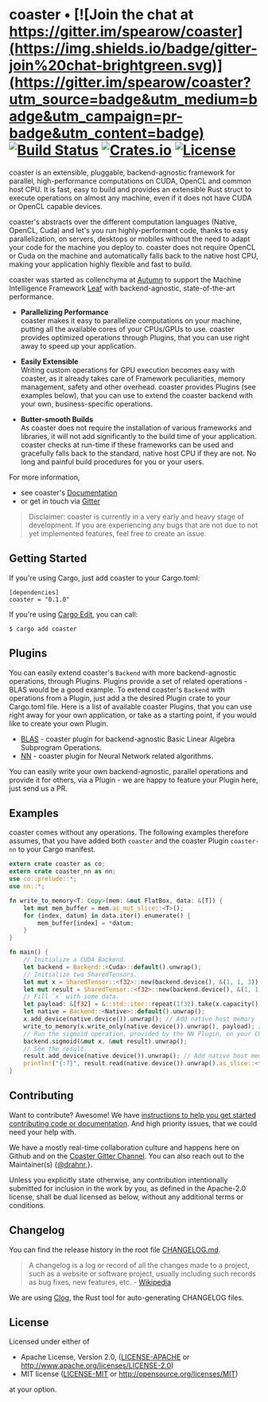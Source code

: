 # coaster • [![Join the chat at https://gitter.im/spearow/coaster](https://img.shields.io/badge/gitter-join%20chat-brightgreen.svg)](https://gitter.im/spearow/coaster?utm_source=badge&utm_medium=badge&utm_campaign=pr-badge&utm_content=badge) [![Build Status](https://ci.spearow.io/api/v1/pipelines/leaf/jobs/test-coaster/badge)](https://ci.spearow.io/teams/main/pipelines/leaf) [![Crates.io](https://img.shields.io/crates/v/coaster.svg)](https://crates.io/crates/coaster) [![License](https://img.shields.io/crates/l/coaster.svg)](#license)

coaster is an extensible, pluggable, backend-agnostic framework for parallel,
high-performance computations on CUDA, OpenCL and common host CPU. It is fast, easy
to build and provides an extensible Rust struct to execute operations on almost any
machine, even if it does not have CUDA or OpenCL capable devices.

coaster's abstracts over the different computation languages (Native,
OpenCL, Cuda) and let's you run highly-performant code, thanks to easy
parallelization, on servers, desktops or mobiles without the need to adapt your
code for the machine you deploy to. coaster does not require OpenCL or Cuda
on the machine and automatically falls back to the native host CPU, making your
application highly flexible and fast to build.

coaster was started as collenchyma at [Autumn][autumn] to support the Machine Intelligence
Framework [Leaf][leaf] with backend-agnostic, state-of-the-art performance.

* __Parallelizing Performance__<br/>
coaster makes it easy to parallelize computations on your machine, putting
all the available cores of your CPUs/GPUs to use.
coaster provides optimized operations through Plugins,
that you can use right away to speed up your application.

* __Easily Extensible__<br/>
Writing custom operations for GPU execution becomes easy with coaster, as
it already takes care of Framework peculiarities, memory management, safety and other
overhead. coaster provides Plugins (see examples below), that you can use to extend
the coaster backend with your own, business-specific operations.

* __Butter-smooth Builds__<br/>
As coaster does not require the installation of various frameworks and
libraries, it will not add significantly to the build time of your application.
coaster checks at run-time if these frameworks can be used and gracefully
falls back to the standard, native host CPU if they are not.
No long and painful build procedures for you or your users.

For more information,

* see coaster's [Documentation][documentation]
* or get in touch via [Gitter][gitter-coaster]

> Disclaimer: coaster is currently in a very early and heavy stage of
> development. If you are experiencing any bugs that are not due to not yet
> implemented features, feel free to create an issue.

[arrayfire]: https://github.com/arrayfire/arrayfire
[autumn]: http://autumnai.com
[leaf]: https://github.com/spearow/leaf
[spearow]: https://spearow.io/projects/coaster
[documentation]: https://spearow.github.com/coaster

## Getting Started

If you're using Cargo, just add coaster to your Cargo.toml:

    [dependencies]
    coaster = "0.1.0"

If you're using [Cargo Edit][cargo-edit], you can call:

    $ cargo add coaster

[cargo-edit]: https://github.com/killercup/cargo-edit

## Plugins

You can easily extend coaster's `Backend` with more backend-agnostic operations, through Plugins.
Plugins provide a set of related operations - BLAS would be a good example. To extend coaster's `Backend`
with operations from a Plugin, just add a the desired Plugin crate to your Cargo.toml file.
Here is a list of available coaster Plugins, that you can use right away for your own application, or
take as a starting point, if you would like to create your own Plugin.

* [BLAS][coaster-blas] - coaster plugin for backend-agnostic Basic Linear Algebra Subprogram Operations.
* [NN][coaster-nn] - coaster plugin for Neural Network related algorithms.

You can easily write your own backend-agnostic, parallel operations and provide it for others,
via a Plugin - we are happy to feature your Plugin here, just send us a PR.

[coaster-blas]: http://github.com/spearow/coaster-blas
[coaster-nn]: http://github.com/spearow/coaster-nn

## Examples

coaster comes without any operations. The following examples therefore assumes,
that you have added both `coaster` and the coaster Plugin `coaster-nn`
to your Cargo manifest.

```rust
extern crate coaster as co;
extern crate coaster_nn as nn;
use co::prelude::*;
use nn::*;

fn write_to_memory<T: Copy>(mem: &mut FlatBox, data: &[T]) {
	let mut mem_buffer = mem.as_mut_slice::<T>();
	for (index, datum) in data.iter().enumerate() {
	    mem_buffer[index] = *datum;
	}
}

fn main() {
    // Initialize a CUDA Backend.
    let backend = Backend::<Cuda>::default().unwrap();
    // Initialize two SharedTensors.
    let mut x = SharedTensor::<f32>::new(backend.device(), &(1, 1, 3)).unwrap();
    let mut result = SharedTensor::<f32>::new(backend.device(), &(1, 1, 3)).unwrap();
    // Fill `x` with some data.
    let payload: &[f32] = &::std::iter::repeat(1f32).take(x.capacity()).collect::<Vec<f32>>();
    let native = Backend::<Native>::default().unwrap();
    x.add_device(native.device()).unwrap(); // Add native host memory
    write_to_memory(x.write_only(native.device()).unwrap(), payload); // Write to native host memory.
    // Run the sigmoid operation, provided by the NN Plugin, on your CUDA enabled GPU.
    backend.sigmoid(&mut x, &mut result).unwrap();
    // See the result.
    result.add_device(native.device()).unwrap(); // Add native host memory
    println!("{:?}", result.read(native.device()).unwrap().as_slice::<f32>());
}
```

## Contributing

Want to contribute? Awesome! We have
[instructions to help you get started contributing code or documentation][contributing].
And high priority issues, that we could need your help with.

We have a mostly real-time collaboration culture and happens here on Github and
on the [Coaster Gitter Channel][gitter-coaster].
You can also reach out to the Maintainer(s)
{[@drahnr][drahnr],}.

Unless you explicitly state otherwise, any contribution intentionally
submitted for inclusion in the work by you, as defined in the Apache-2.0
license, shall be dual licensed as below, without any additional terms or
conditions.

[issue-1]: https://github.com/spearow/coaster/issues/1
[issue-2]: https://github.com/spearow/coaster/issues/2
[issue-3]: https://github.com/spearow/coaster/issues/3
[contributing]: CONTRIBUTING.md
[gitter-coaster]: https://gitter.im/spearow/coaster
[drahnr]: https://github.com/drahnr

## Changelog

You can find the release history in the root file [CHANGELOG.md][changelog].

> A changelog is a log or record of all the changes made to a project, such as a website or software project, usually including such records as bug fixes, new features, etc. - [Wikipedia][changelog-quote]

We are using [Clog][clog], the Rust tool for auto-generating CHANGELOG files.

[changelog]: CHANGELOG.md
[changelog-quote]: https://en.wikipedia.org/wiki/Changelog
[Clog]: https://github.com/clog-tool/clog-cli

## License

Licensed under either of

 * Apache License, Version 2.0, ([LICENSE-APACHE](LICENSE-APACHE) or http://www.apache.org/licenses/LICENSE-2.0)
 * MIT license ([LICENSE-MIT](LICENSE-MIT) or http://opensource.org/licenses/MIT)

at your option.
